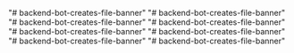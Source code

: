 "# backend-bot-creates-file-banner" 
"# backend-bot-creates-file-banner" 
"# backend-bot-creates-file-banner" 
"# backend-bot-creates-file-banner" 
"# backend-bot-creates-file-banner" 
"# backend-bot-creates-file-banner" 
"# backend-bot-creates-file-banner" 
"# backend-bot-creates-file-banner" 
